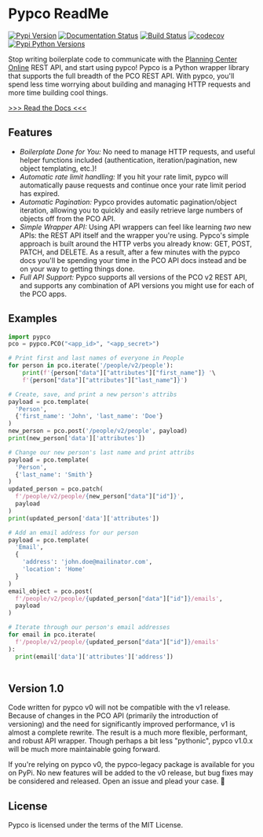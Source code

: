 # Pypco ReadMe

[![Pypi Version](https://img.shields.io/pypi/v/pypco)](https://pypi.org/project/pypco/) [![Documentation Status](https://readthedocs.org/projects/pypco/badge/?version=latest)](https://pypco.readthedocs.io/en/latest/?badge=latest) [![Build Status](https://travis-ci.org/billdeitrick/pypco.svg?branch=master)](https://travis-ci.org/billdeitrick/pypco) [![codecov](https://codecov.io/gh/billdeitrick/pypco/branch/master/graph/badge.svg)](https://codecov.io/gh/billdeitrick/pypco) [![Pypi Python Versions](https://img.shields.io/pypi/pyversions/pypco)](https://pypi.org/project/pypco/)

Stop writing boilerplate code to communicate with the [Planning Center Online](https://planning.center) REST API, and start using pypco! Pypco is a Python wrapper library that supports the full breadth of the PCO REST API. With pypco, you'll spend less time worrying about building and managing HTTP requests and more time building cool things.

[>>> Read the Docs <<<](https://readthedocs.org/projects/pypco/badge/?version=latest) 

## Features

* *Boilerplate Done for You:* No need to manage HTTP requests, and useful helper functions included (authentication, iteration/pagination, new object templating, etc.)! 
* *Automatic rate limit handling:* If you hit your rate limit, pypco will automatically pause requests and continue once your rate limit period has expired.
* *Automatic Pagination:* Pypco provides automatic pagination/object iteration, allowing you to quickly and easily retrieve large numbers of objects off from the PCO API.
* *Simple Wrapper API:* Using API wrappers can feel like learning *two* new APIs: the REST API itself and the wrapper you're using. Pypco's simple approach is built around the HTTP verbs you already know: GET, POST, PATCH, and DELETE. As a result, after a few minutes with the pypco docs you'll be spending your time in the PCO API docs instead and be on your way to getting things done.
* *Full API Support:* Pypco supports all versions of the PCO v2 REST API, and supports any combination of API versions you might use for each of the PCO apps.

## Examples

```python
import pypco
pco = pypco.PCO("<app_id>", "<app_secret>")

# Print first and last names of everyone in People
for person in pco.iterate('/people/v2/people'):
    print(f'{person["data"]["attributes"]["first_name"]} '\
    f'{person["data"]["attributes"]["last_name"]}')

# Create, save, and print a new person's attribs
payload = pco.template(
  'Person',
  {'first_name': 'John', 'last_name': 'Doe'}
)
new_person = pco.post('/people/v2/people', payload)
print(new_person['data']['attributes'])

# Change our new person's last name and print attribs
payload = pco.template(
  'Person',
  {'last_name': 'Smith'}
)
updated_person = pco.patch(
  f'/people/v2/people/{new_person["data"]["id"]}',
  payload
)
print(updated_person['data']['attributes'])

# Add an email address for our person
payload = pco.template(
  'Email',
  {
    'address': 'john.doe@mailinator.com',
    'location': 'Home'
  }
)
email_object = pco.post(
  f'/people/v2/people/{updated_person["data"]["id"]}/emails',
  payload
)

# Iterate through our person's email addresses
for email in pco.iterate(
  f'/people/v2/people/{updated_person["data"]["id"]}/emails'
):
  print(email['data']['attributes']['address'])
  
```

## Version 1.0

Code written for pypco v0 will not be compatible with the v1 release. Because of changes in the PCO API (primarily the introduction of versioning) and the need for significantly improved performance, v1 is almost a complete rewrite. The result is a much more flexible, performant, and robust API wrapper. Though perhaps a bit less "pythonic", pypco v1.0.x will be much more maintainable going forward. 

If you're relying on pypco v0, the pypco-legacy package is available for you on PyPi. No new features will be added to the v0 release, but bug fixes may be considered and released. Open an issue and plead your case. 🙂

## License

Pypco is licensed under the terms of the MIT License.